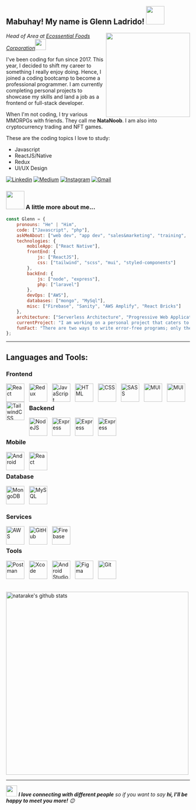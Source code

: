 <!-- Greeting -->
<h2>Mabuhay! My name is Glenn Ladrido! <img src="https://media.giphy.com/media/12oufCB0MyZ1Go/giphy.gif" width="50"></h2>
<img align='right' src="https://media.giphy.com/media/M9gbBd9nbDrOTu1Mqx/giphy.gif" width="230">

<!--Introduction -->
<p><em>Head of Area at <a href="https://efc.com.ph/">Ecossential Foods Corporation</a><img src="https://media.giphy.com/media/WUlplcMpOCEmTGBtBW/giphy.gif" width="30"> 
</em></p>

<p>I've been coding for fun since 2017. This year, I decided to shift my career to something I really enjoy doing. Hence, I joined a coding bootcamp to become a professional programmer. I am currently completing personal projects to showcase my skills and land a job as a frontend or full-stack developer.

When I'm not coding, I try various MMORPGs with friends. They call me <strong>NataNoob</strong>. I am also into cryptocurrency trading and NFT games.

These are the coding topics I love to study:</p>

<ul>
<li>Javascript</li>
<li>ReactJS/Native</li>
<li>Redux</li>
<li>UI/UX Design</li>
</ul>

<!-- Your badges -->
[![Linkedin](https://img.shields.io/badge/-Glenn%20Ladrido-blue?style=flat&logo=Linkedin&logoColor=white)](https://www.linkedin.com/in/glenn-ladrido-817250146)
[![Medium](https://img.shields.io/badge/-@gladwebdev-black?style=flat&logo=Medium&logoColor=white)](https://medium.com/@gladwebdev)
[![Instagram](https://img.shields.io/badge/-@natanoobs-c13584?style=flat&labelColor=c13584&logo=instagram&logoColor=white)](https://www.instagram.com/natanoobs)
[![Gmail](https://img.shields.io/badge/-Glenn%20Ladrido-c14438?style=flat&logo=Gmail&logoColor=white)](mailto:glenn.ladrido@gmail.com)

### <img src="https://media.giphy.com/media/VgCDAzcKvsR6OM0uWg/giphy.gif" width="50"> A little more about me...  

```javascript
const Glenn = {
    pronouns: "He" | "Him",
    code: ["Javascript", "php"],
    askMeAbout: ["web dev", "app dev", "sales&marketing", "training",  "tech"],
    technologies: {
        mobileApp: ["React Native"],
        frontEnd: {
            js: ["ReactJS"],
            css: ["tailwind", "scss", "mui", "styled-components"]
        },
        backEnd: {
            js: ["node", "express"],
            php: ["laravel"]
        },
        devOps: ["AWS"],
        databases: ["mongo", "MySql"],
        misc: ["Firebase", "Sanity", "AWS Amplify", "React Bricks"]
    },
    architecture: ["Serverless Architecture", "Progressive Web Applications", "Single Page Applications"],
    currentProject: "I am working on a personal project that caters to the needs of salesforce effectiveness managers utilizing a mobile app for user level employees and a dashboard website for admin level employees",
    funFact: "There are two ways to write error-free programs; only the third one works"
};
```

---
## Languages and Tools:
 

### Frontend
<img align="left" alt="React" width="50px" style="padding-right:10px;" src="https://cdn.jsdelivr.net/gh/devicons/devicon/icons/react/react-original.svg" />
<img align="left" alt="Redux" width="50px" style="padding-right:10px;" src="https://cdn.jsdelivr.net/gh/devicons/devicon/icons/redux/redux-original.svg" />
<img align="left" alt="JavaScript" width="50px" style="padding-right:10px;" src="https://cdn.jsdelivr.net/gh/devicons/devicon/icons/javascript/javascript-plain.svg" />
<img align="left" alt="HTML" width="50px" style="padding-right:10px;" src="https://cdn.jsdelivr.net/gh/devicons/devicon/icons/html5/html5-plain.svg" />
<img align="left" alt="CSS" width="50px" style="padding-right:10px;" src="https://cdn.jsdelivr.net/gh/devicons/devicon/icons/css3/css3-plain.svg" />
<img align="left" alt="SASS" width="50px" style="padding-right:10px;" src="https://cdn.jsdelivr.net/gh/devicons/devicon/icons/sass/sass-original.svg" />
<img align="left" alt="MUI" width="50px" style="padding-right:10px;" src="https://cdn.jsdelivr.net/gh/devicons/devicon/icons/materialui/materialui-original.svg" />
<img align="left" alt="MUI" width="50px" style="padding-right:10px;" src="https://cdn.jsdelivr.net/gh/devicons/devicon/icons/bootstrap/bootstrap-original.svg" />
<img align="left" alt="TailwindCSS" width="50px" style="padding-right:10px;" src="https://cdn.jsdelivr.net/gh/devicons/devicon/icons/tailwindcss/tailwindcss-plain.svg" /><br />

<br/>

### Backend
<img align="left" alt="NodeJS" width="50px" style="padding-right:10px;" src="https://cdn.jsdelivr.net/gh/devicons/devicon/icons/nodejs/nodejs-original.svg" />
<img align="left" alt="Express" width="50px" style="padding-right:10px;" src="https://cdn.jsdelivr.net/gh/devicons/devicon/icons/express/express-original.svg" />
<img img align="left" alt="Express" width="50px" style="padding-right:10px;" src="https://cdn.jsdelivr.net/gh/devicons/devicon/icons/php/php-original.svg" /> 
<img img align="left" alt="Express" width="50px" style="padding-right:10px;" src="https://cdn.jsdelivr.net/gh/devicons/devicon/icons/laravel/laravel-plain.svg" /><br/>

<br/>

### Mobile
<img align="left" alt="Android" width="50px" style="padding-right:10px;" src="https://cdn.jsdelivr.net/gh/devicons/devicon/icons/android/android-original-wordmark.svg" />
<img align="left" alt="React" width="50px" style="padding-right:10px;" src="https://cdn.jsdelivr.net/gh/devicons/devicon/icons/react/react-original.svg" /><br/>

<br/>

### Database
<img align="left" alt="MongoDB" width="50px" style="padding-right:10px;" src="https://cdn.jsdelivr.net/gh/devicons/devicon/icons/mongodb/mongodb-original.svg" />
<img align="left" alt="MySQL" width="50px" style="padding-right:10px;" src="https://cdn.jsdelivr.net/gh/devicons/devicon/icons/mysql/mysql-original-wordmark.svg" /><br /><br/>

<br/>

### Services

<img align="left" alt="AWS" width="50px" style="padding-right:10px;" src="https://cdn.jsdelivr.net/gh/devicons/devicon/icons/amazonwebservices/amazonwebservices-plain-wordmark.svg" />
<img align="left" alt="GitHub" width="50px" style="padding-right:10px;" src="https://user-images.githubusercontent.com/67447840/220037637-cff5669e-da0e-45de-98f1-cdf5b67fff26.png" />
<img align="left" alt="Firebase" width="50px" style="padding-right:10px;" src="https://cdn.jsdelivr.net/gh/devicons/devicon/icons/firebase/firebase-plain-wordmark.svg" /><br />

<br/>


### Tools
<img align="left" alt="Postman" width="50px" style="padding-right:10px;" src="https://user-images.githubusercontent.com/67447840/220038329-e5213d83-ec34-4a82-9647-1b70ff8f2bfe.png" />
<img align="left" alt="Xcode" width="50px" style="padding-right:10px;" src="https://cdn.jsdelivr.net/gh/devicons/devicon/icons/xcode/xcode-original.svg" />
<img align="left" alt="Android Studio" width="50px" style="padding-right:10px;" src="https://cdn.jsdelivr.net/gh/devicons/devicon/icons/androidstudio/androidstudio-original.svg" />
<img align="left" alt="Figma" width="50px" style="padding-right:10px;" src="https://cdn.jsdelivr.net/gh/devicons/devicon/icons/figma/figma-original.svg" />
<img align="left" alt="Git" width="50px" style="padding-right:10px;" src="https://cdn.jsdelivr.net/gh/devicons/devicon/icons/git/git-original.svg" /><br />

<br />
<br />
<br />
<br />
<a href="https://github.com/natarake?tab=repositories">
    <img width="500" height="auto" alt="natarake's github stats" 
         src="https://github-readme-stats.vercel.app/api?username=natarake&show_icons=true&theme=algolia&count_private=true" /></a>

---
<img src="https://media.giphy.com/media/LnQjpWaON8nhr21vNW/giphy.gif" width="30"> <em><b>I love connecting with different people</b> so if you want to say <b>hi, I'll be happy to meet you more!</b> 😊</em>
